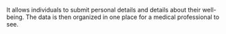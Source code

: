 It allows individuals to submit personal details and details about their well-being. The data is then organized in one place for a medical professional to see.
